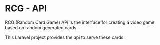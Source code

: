 RCG - API
=========

RCG (Random Card Game) API is the interface
for creating a video game based on random generated cards.

This Laravel project provides the api to serve these cards.